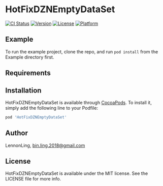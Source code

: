 # HotFixDZNEmptyDataSet

[![CI Status](https://img.shields.io/travis/LennonLing/HotFixDZNEmptyDataSet.svg?style=flat)](https://travis-ci.org/LennonLing/HotFixDZNEmptyDataSet)
[![Version](https://img.shields.io/cocoapods/v/HotFixDZNEmptyDataSet.svg?style=flat)](https://cocoapods.org/pods/HotFixDZNEmptyDataSet)
[![License](https://img.shields.io/cocoapods/l/HotFixDZNEmptyDataSet.svg?style=flat)](https://cocoapods.org/pods/HotFixDZNEmptyDataSet)
[![Platform](https://img.shields.io/cocoapods/p/HotFixDZNEmptyDataSet.svg?style=flat)](https://cocoapods.org/pods/HotFixDZNEmptyDataSet)

## Example

To run the example project, clone the repo, and run `pod install` from the Example directory first.

## Requirements

## Installation

HotFixDZNEmptyDataSet is available through [CocoaPods](https://cocoapods.org). To install
it, simply add the following line to your Podfile:

```ruby
pod 'HotFixDZNEmptyDataSet'
```

## Author

LennonLing, bin.ling.2018@gmail.com

## License

HotFixDZNEmptyDataSet is available under the MIT license. See the LICENSE file for more info.
